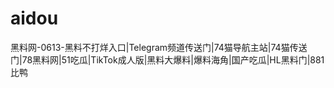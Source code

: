 # aidou
黑料网-0613-黑料不打烊入口|Telegram频道传送门|74猫导航主站|74猫传送门|78黑料网|51吃瓜|TikTok成人版|黑料大爆料|爆料海角|国产吃瓜|HL黑料门|881比鸭
